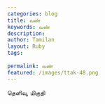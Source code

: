 ```yaml
---
categories: blog
title: வண்
keywords: வண்
description: 
author: Tamilan
layout: Ruby
tags: 
 
permalink: வண்
featured: /images/ttak-48.png
---
```

  
தெளிவு, மிகுதி  
